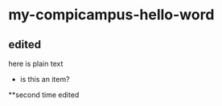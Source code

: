 # my-compicampus-hello-word

## edited

here is plain text
* is this an item?

**second time edited 
